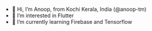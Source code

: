 - 👋 Hi, I’m Anoop, from Kochi Kerala, India (@anoop-tm)
- 👀 I’m interested in Flutter
- 🌱 I’m currently learning Firebase and Tensorflow


<!---
anoop-tm/anoop-tm is a ✨ special ✨ repository because its `README.md` (this file) appears on your GitHub profile.
You can click the Preview link to take a look at your changes.
--->
